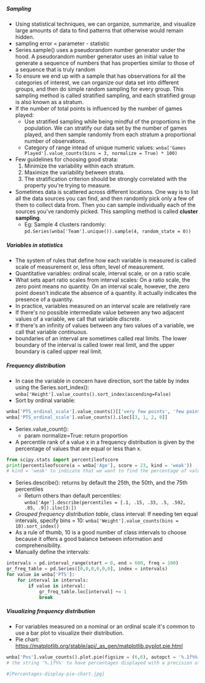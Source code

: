 ##### Sampling
- Using statistical techniques, we can organize, summarize, and visualize large amounts of data to find patterns that otherwise would remain hidden.
- sampling error = parameter - statistic
-  Series.sample() uses a pseudorandom number generator under the hood. A pseudorandom number generator uses an initial value to generate a sequence of numbers that has properties similar to those of a sequence that is truly random
- To ensure we end up with a sample that has observations for all the categories of interest, we can organize our data set into different groups, and then do simple random sampling for every group. This sampling method is called stratified sampling, and each stratified group is also known as a stratum.
- If the number of total points is influenced by the number of games played:
    - Use stratified sampling while being mindful of the proportions in the population. We can stratify our data set by the number of games played, and then sample randomly from each stratum a proportional number of observations.
    - Category of range intead of unique numeric values: `wnba['Games Played'].value_counts(bins = 3, normalize = True) * 100)`
- Few guidelines for choosing good strata:
    1. Minimize the variability within each stratum.
    2. Maximize the variability between strata.
    3. The stratification criterion should be strongly correlated with the property you're trying to measure.
- Sometimes data is scattered across different locations. One way is to list all the data sources you can find, and then randomly pick only a few of them to collect data from. Then you can sample individually each of the sources you've randomly picked. This sampling method is called **cluster sampling**.
    - Eg: Sample 4 clusters randomly: `pd.Series(wnba['Team'].unique()).sample(4, random_state = 0))`

##### Variables in statistics
- The system of rules that define how each variable is measured is called scale of measurement or, less often, level of measurement.
- Quantitative variables: ordinal scale,  interval scale, or on a ratio scale.
- What sets apart ratio scales from interval scales: On a ratio scale, the zero point means no quantity. On an interval scale, however, the zero point doesn't indicate the absence of a quantity. It actually indicates the presence of a quantity.
- In practice, variables measured on an interval scale are relatively rare
- If there's no possible intermediate value between any two adjacent values of a variable, we call that variable *discrete*.
- If there's an infinity of values between any two values of a variable, we call that variable *continuous*.
- boundaries of an interval are sometimes called real limits. The lower boundary of the interval is called lower real limit, and the upper boundary is called upper real limit.

##### Frequency distribution
- In case the variable in concern have direction, sort the table by index using the Series.sort_index(): `wnba['Height'].value_counts().sort_index(ascending=False)`
- Sort by ordinal variable: 
```py
wnba['PTS_ordinal_scale'].value_counts()[['very few points', 'few points', 'many points', 'a lot of points']]
wnba['PTS_ordinal_scale'].value_counts().iloc[[3, 1, 2, 0]]
```
- Seriex.value_count():
    - param normalize=True: return proportion
- A percentile rank of a value x  in a frequency distribution is given by the percentage of values that are equal or less than x.
```py
from scipy.stats import percentileofscore
print(percentileofscore(a = wnba['Age'], score = 23, kind = 'weak'))
# kind = 'weak' to indicate that we want to find the percentage of values thar are equal to or less than the value we specify in the score parameter.
```
- Series.describe(): returns by default the 25th, the 50th, and the 75th percentiles
    - Return others than default percentiles: `wnba['Age'].describe(percentiles = [.1, .15, .33, .5, .592, .85, .9]).iloc[3:])`
- *Grouped frequency distribution table*, class interval: If needing ten equal intervals, specify bins = 10: `wnba['Weight'].value_counts(bins = 10).sort_index()`
- As a rule of thumb, 10 is a good number of class intervals to choose because it offers a good balance between information and comprehensibility.
- Manually define the intervals:
```py
intervals = pd.interval_range(start = 0, end = 600, freq = 100)
gr_freq_table = pd.Series([0,0,0,0,0,0], index = intervals)
for value in wnba['PTS']:
    for interval in intervals:
        if value in interval:
            gr_freq_table.loc[interval] += 1
            break
```

##### Visualizing frequency distribution
- For variables measured on a nominal or an ordinal scale it's common to use a bar plot to visualize their distribution. 
- Pie chart: https://matplotlib.org/stable/api/_as_gen/matplotlib.pyplot.pie.html
```py
wnba['Pos'].value_counts().plot.pie(figsize = (6,6), autopct = '%.1f%%')
# the string '%.1f%%' to have percentages displayed with a precision of one decimal place. https://docs.python.org/3/library/string.html#format-specification-mini-language

#[Percentages-display-pie-chart.jpg]
```
